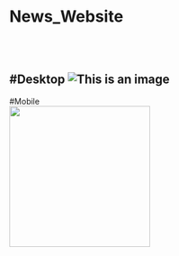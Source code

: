# News_Website

<br />
<br />

#Desktop
![This is an image](test.gif)
-----------------------------------------
#Mobile
<br />
<img src="test2.gif" width="250"/>
